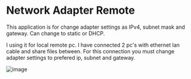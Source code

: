 # Network Adapter Remote

This application is for change adapter settings as IPv4, subnet mask and gateway. Can change to static or DHCP.

I using it for local remote pc. I have connected 2 pc's with ethernet lan cable and share files between. For this connection you must change adapter settings to prefered ip, subnet and gateway.

![image](https://user-images.githubusercontent.com/113436014/217896499-2359ec21-d51c-4b1e-8194-983d0aa17700.png)

